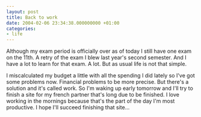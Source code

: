 ```yaml
---
layout: post
title: Back to work
date: 2004-02-06 23:34:38.000000000 +01:00
categories:
- life
---
```

Although my exam period is officially over as of today I still have one exam on the 11th. A retry of the exam I blew last year's second semester. And I have a lot to learn for that exam. A lot. But as usual life is not that simple.

I miscalculated my budget a little with all the spending I did lately so I've got some problems now. Financial problems to be more precise. But there's a solution and it's called work. So I'm waking up early tomorrow and I'll try to finish a site for my french partner that's long due to be finished. I love working in the mornings because that's the part of the day I'm most productive. I hope I'll succeed finishing that site...
